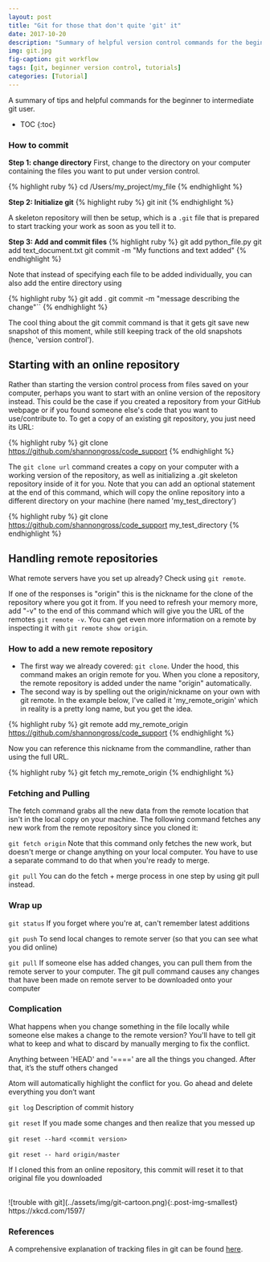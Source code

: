 ```yaml
---
layout: post
title: "Git for those that don't quite 'git' it"
date: 2017-10-20
description: "Summary of helpful version control commands for the beginner to intermediate git user."
img: git.jpg  
fig-caption: git workflow
tags: [git, beginner version control, tutorials]
categories: [Tutorial]
---
```

A summary of tips and helpful commands for the beginner to intermediate git user.

- TOC
{:toc}


### How to commit
__Step 1: change directory__
First, change to the directory on your computer containing the files you want to put under version control.

{% highlight ruby %}
cd  /Users/my_project/my_file
{% endhighlight %}

__Step 2: Initialize git__
{% highlight ruby %}
git init
{% endhighlight %}

A skeleton repository will then be setup, which is a ``.git`` file that is prepared to start tracking your work as soon as you tell it to.

__Step 3: Add and commit files__
{% highlight ruby %}
git add python_file.py git add text_document.txt git commit -m "My functions and text added"
{% endhighlight %}

Note that instead of specifying each file to be added individually, you can also add the entire directory using

{% highlight ruby %}
git add . git commit -m "message describing the change"``
{% endhighlight %}

The cool thing about the git commit command is that it gets git save new snapshot of this moment, while still keeping track of the old snapshots (hence, 'version control').

## Starting with an online repository
Rather than starting the version control process from files saved on your computer, perhaps you want to start with an online version of the repository instead. This could be the case if you created a repository from your GitHub webpage or if you found someone else's code that you want to use/contribute to. To get a copy of an existing git repository, you just need its URL:

{% highlight ruby %}
git clone https://github.com/shannongross/code_support
{% endhighlight %}

The ``git clone url`` command creates a copy on your computer with a working version of the repository, as well as initializing a .git skeleton repository inside of it for you. Note that you can add an optional statement at the end of this command, which will copy the online repository into a different directory on your machine (here named 'my_test_directory')

{% highlight ruby %}
git clone https://github.com/shannongross/code_support my_test_directory
{% endhighlight %}

## Handling remote repositories
What remote servers have you set up already? Check using `git remote`.

If one of the responses is "origin" this is the nickname for the clone of the repository where you got it from. If you need to refresh your memory more, add "-v" to the end of this command which will give you the URL of the remotes ``git remote -v``. You can get even more information on a remote by inspecting it with ``git remote show origin``.

### How to add a new remote repository
- The first way we already covered: ``git clone``. Under the hood, this command makes an origin remote for you. When you clone a repository, the remote repository is added under the name "origin" automatically.
- The second way is by spelling out the origin/nickname
on your own with git remote. In the example below, I've called it 'my_remote_origin' which in reality is a pretty long name, but you get the idea.

{% highlight ruby %}
git remote add my_remote_origin https://github.com/shannongross/code_support
{% endhighlight %}

Now you can reference this nickname from the commandline, rather than using the full URL.

{% highlight ruby %}
git fetch my_remote_origin
{% endhighlight %}

### Fetching and Pulling
The fetch command grabs all the new data from the remote location that isn't in the local copy on your machine. The following command fetches any new work from the remote repository since you cloned it:

``git fetch origin``
Note that this command only fetches the new work, but doesn't merge or change anything on your local computer. You have to use a separate command to do that when you're ready to merge.

``git pull``
You can do the fetch + merge process in one step by using git pull instead.

### Wrap up
``git status`` If you forget where you're at, can't remember latest additions

``git push`` To send local changes to remote server (so that you can see what you did online)

``git pull``   If someone else has added changes, you can pull them from the remote server to your computer. The git pull command causes any changes that have been made on remote server to be downloaded onto your computer

### Complication
What happens when you change something in the file locally while someone else makes a change to the remote version? You'll have to tell git what to keep and what to discard by manually merging to fix the conflict.

Anything between 'HEAD' and '====' are all the things you changed. After that, it’s the stuff others changed

Atom will automatically highlight the conflict for you. Go ahead and delete everything you don’t want

``git log``   Description of commit history

``git reset``   If you made some changes and then realize that you messed up

``git reset --hard <commit version>``

``git reset -- hard origin/master``

If I cloned this from an online repository, this commit will reset it to that original file you downloaded


<br>
![trouble with git](../assets/img/git-cartoon.png){:.post-img-smallest}
<div class ="post-img-caption">
https://xkcd.com/1597/
</div>

### References
A comprehensive explanation of tracking files in git can be found [here](https://git-scm.com/book/en/v2/Git-Basics-Recording-Changes-to-the-Repository).

